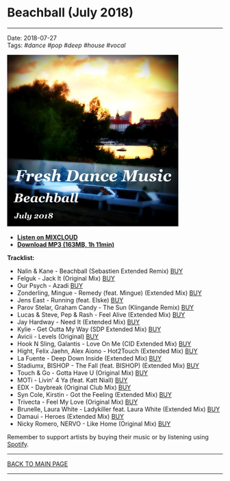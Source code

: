 # Beachball (July 2018)

----

Date: 2018-07-27  
Tags: *#dance* *#pop* *#deep* *#house* *#vocal*    
  
[![Fresh Dance Music - Beachball (July 2018)](./img/beachball-july-2018.jpg)](https://www.mixcloud.com/FreshDanceMusic/beachball-july-2017/)  

* [**Listen on MIXCLOUD**](https://www.mixcloud.com/FreshDanceMusic/beachball-july-2017/) 
* [**Download MP3 (163MB, 1h 11min)**](https://docs.google.com/uc?id=12C2w-NwZwHSBymUqjAbyXa8IsBz8KUDE&export=download) 


**Tracklist:**  
 
- Nalin & Kane - Beachball (Sebastien Extended Remix)
[BUY](https://itunes.apple.com/pl/album/beachball-sebastien-extended-remix/1233188477?i=1233188496&l=pl)
- Felguk - Jack It (Original Mix) [BUY](https://www.beatport.com/track/jack-it-original-mix/2707461)
- Our Psych - Azadi [BUY](https://itunes.apple.com/pl/album/azadi/1223841803?i=1223842283&l=pl)
- Zonderling, Mingue - Remedy (feat. Mingue) (Extended Mix) [BUY](https://www.beatport.com/track/remedy-feat-mingue-extended-mix/9532741)
- Jens East - Running (feat. Elske) [BUY](https://itunes.apple.com/pl/album/running-feat-elske/1107738861?i=1107739117&l=pl)
- Parov Stelar, Graham Candy - The Sun (Klingande Remix) [BUY](https://www.beatport.com/track/the-sun-klingande-remix/7549330)
- Lucas & Steve, Pep & Rash - Feel Alive (Extended Mix) [BUY](https://www.beatport.com/track/feel-alive-extended-mix/9103703)
- Jay Hardway - Need It (Extended Mix) [BUY](https://www.beatport.com/track/need-it-extended-mix/9512907)
- Kylie - Get Outta My Way (SDP Extended Mix) [BUY](https://itunes.apple.com/pl/album/get-outta-my-way/717401393?i=717401397&l=pl)  
- Avicii - Levels (Original) [BUY](https://www.beatport.com/track/levels-original/4378488)
- Hook N Sling, Galantis - Love On Me (CID Extended Mix) [BUY](https://www.beatport.com/track/love-on-me-cid-extended-mix/8557778)
- Hight, Felix Jaehn, Alex Aiono - Hot2Touch (Extended Mix) [BUY](https://www.beatport.com/track/hot2touch-extended-mix/9306744)
- La Fuente - Deep Down Inside (Extended Mix) [BUY](https://www.beatport.com/track/deep-down-inside-extended-mix/9867494)
- Stadiumx, BISHOP - The Fall (feat. BISHOP) (Extended Mix) [BUY](https://www.beatport.com/track/the-fall-feat-bish-p-extended-mix/9236953) 
- Touch & Go - Gotta Have U (Original Mix) [BUY](https://www.beatport.com/track/gotta-have-u-original-mix/5906402)
- MOTi - Livin' 4 Ya (feat. Katt Niall) [BUY](https://itunes.apple.com/pl/album/livin-4-ya-feat-katt-niall/1175408752?i=1175408781&l=pl)
- EDX - Daybreak (Original Club Mix) [BUY](https://www.beatport.com/track/daybreak-original-club-mix/9562523)
- Syn Cole, Kirstin - Got the Feeling (Extended Mix) [BUY](https://www.beatport.com/track/got-the-feeling-extended-mix/9971406)
- Trivecta - Feel My Love (Original Mix) [BUY](https://www.beatport.com/track/feel-my-love-original-mix/9267084)
- Brunelle, Laura White - Ladykiller feat. Laura White (Extended Mix) [BUY](https://www.beatport.com/track/ladykiller-feat-laura-white-extended-mix/10157835)
- Damaui - Heroes (Extended Mix) [BUY](https://itunes.apple.com/pl/album/heroes-extended-mix/1261973793?i=1261974281&l=pl)
- Nicky Romero, NERVO - Like Home (Original Mix) [BUY](https://www.beatport.com/track/like-home-original-mix/3907632) 

 
Remember to support artists by buying their music or by listening using 
[Spotify](https://open.spotify.com/user/hopbit/playlist/5pauzyEbUAAKknivnm52nm?si=tFURlBD-QBm_DA3ABPChfg).

----

[BACK TO MAIN PAGE](./README.md)

---- 